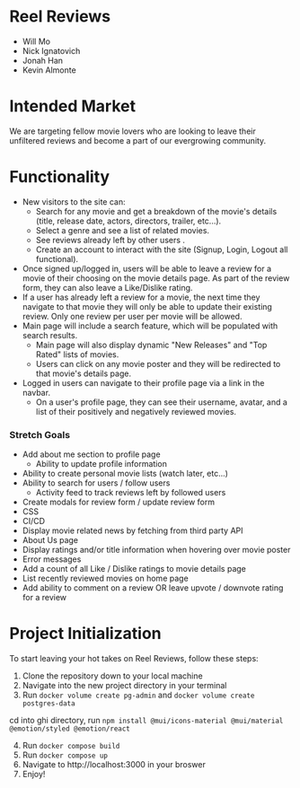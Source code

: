 <!-- ## Project Documentation

Please put any and all documentation for your project in this folder. Other than the documents that are required at the end of week 13, feel free to organize this however your group sees fit. -->

# Reel Reviews

- Will Mo
- Nick Ignatovich
- Jonah Han
- Kevin Almonte

# Intended Market

We are targeting fellow movie lovers who are looking to leave their unfiltered reviews and become a part
of our evergrowing community.

# Functionality

- New visitors to the site can:
  - Search for any movie and get a breakdown of the movie's details (title, release date, actors, directors, trailer, etc...).
  - Select a genre and see a list of related movies.
  - See reviews already left by other users .
  - Create an account to interact with the site (Signup, Login, Logout all functional).
- Once signed up/logged in, users will be able to leave a review for a movie of their choosing on the movie details page. As part of the review form, they can also leave a Like/Dislike rating.
- If a user has already left a review for a movie, the next time they navigate to that movie they will only be able to update their existing review. Only one review per user per movie will be allowed.
- Main page will include a search feature, which will be populated with search results.
  - Main page will also display dynamic "New Releases" and "Top Rated" lists of movies.
  - Users can click on any movie poster and they will be redirected to that movie's details page.
- Logged in users can navigate to their profile page via a link in the navbar.
  - On a user's profile page, they can see their username, avatar, and a list of their positively and negatively reviewed movies.

### Stretch Goals

- Add about me section to profile page
  - Ability to update profile information
- Ability to create personal movie lists (watch later, etc...)
- Ability to search for users / follow users
  - Activity feed to track reviews left by followed users
- Create modals for review form / update review form
- CSS
- CI/CD
- Display movie related news by fetching from third party API
- About Us page
- Display ratings and/or title information when hovering over movie poster
- Error messages
- Add a count of all Like / Dislike ratings to movie details page
- List recently reviewed movies on home page
- Add ability to comment on a review OR leave upvote / downvote rating for a review

# Project Initialization

To start leaving your hot takes on Reel Reviews, follow these steps:

1. Clone the repository down to your local machine
2. Navigate into the new project directory in your terminal
3. Run `docker volume create pg-admin` and `docker volume create postgres-data`

cd into ghi directory, run `npm install @mui/icons-material @mui/material @emotion/styled @emotion/react`

4. Run `docker compose build`
5. Run `docker compose up`
6. Navigate to http://localhost:3000 in your broswer
7. Enjoy!
